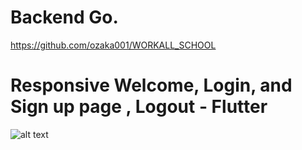 # Backend Go. 
https://github.com/ozaka001/WORKALL_SCHOOL

# Responsive Welcome, Login, and Sign up page , Logout - Flutter

![alt text](/path/to/file.png)

